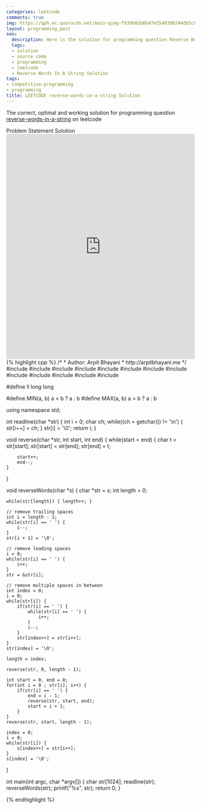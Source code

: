 ```yaml
---
categories: leetcode
comments: true
img: https://qph.ec.quoracdn.net/main-qimg-f939681b0b47e5540398244db5c8966f?convert_to_webp=true
layout: programming_post
seo:
  description: Here is the solution for programming question Reverse Words In A String on leetcode
  tags:
  - solution
  - source code
  - programming
  - leetcode
  - Reverse Words In A String Solution
tags:
- competitive-programming
- programming
title: LEETCODE reverse-words-in-a-string Solution
---
```

The correct, optimal and working solution for programming question [reverse-words-in-a-string](https://leetcode.com/problems/reverse-words-in-a-string/) on leetcode

<div class="ui secondary pointing large menu">
  <a class="grey item" data-tab="problem-statement">
    Problem Statement
  </a>
  <a class="active item grey" data-tab="solution">
    Solution
  </a>
</div>
<div class="ui bottom attached tab" data-tab="problem-statement">
    <iframe src="https://leetcode.com/problems/reverse-words-in-a-string/" width="100%" height="600px" style="overflow: scroll; border: none;"></iframe>
</div>
<div class="ui bottom attached active tab" data-tab="solution">
{% highlight cpp %}
/*
 *  Author: Arpit Bhayani
 *  http://arpitbhayani.me
 */
#include <cmath>
#include <cstdio>
#include <cstdlib>
#include <climits>
#include <deque>
#include <iostream>
#include <list>
#include <limits>
#include <map>
#include <queue>
#include <set>
#include <stack>
#include <vector>

#define ll long long

#define MIN(a, b) a < b ? a : b
#define MAX(a, b) a > b ? a : b

using namespace std;

int readline(char *str) {
    int i = 0;
    char ch;
    while((ch = getchar()) != '\n') {
        str[i++] = ch;
    }
    str[i] = '\0';
    return i;
}

void reverse(char *str, int start, int end) {
    while(start < end) {
        char t = str[start];
        str[start] = str[end];
        str[end] = t;

        start++;
        end--;
    }
}

void reverseWords(char *s) {
    char *str = s;
    int length = 0;

    while(str[length]) { length++; }

    // remove trailing spaces
    int i = length - 1;
    while(str[i] == ' ') {
        i--;
    }
    str[i + 1] = '\0';

    // remove leading spaces
    i = 0;
    while(str[i] == ' ') {
        i++;
    }
    str = &str[i];

    // remove multiple spaces in between
    int index = 0;
    i = 0;
    while(str[i]) {
        if(str[i] == ' ') {
            while(str[i] == ' ') {
                i++;
            }
            i--;
        }
        str[index++] = str[i++];
    }
    str[index] = '\0';

    length = index;

    reverse(str, 0, length - 1);

    int start = 0, end = 0;
    for(int i = 0 ; str[i]; i++) {
        if(str[i] == ' ') {
            end = i - 1;
            reverse(str, start, end);
            start = i + 1;
        }
    }
    reverse(str, start, length - 1);

    index = 0;
    i = 0;
    while(str[i]) {
        s[index++] = str[i++];
    }
    s[index] = '\0';
}

int main(int argc, char *argv[]) {
    char str[1024];
    readline(str);
    reverseWords(str);
    printf("%s", str);
    return 0;
}

{% endhighlight %}
</div>
